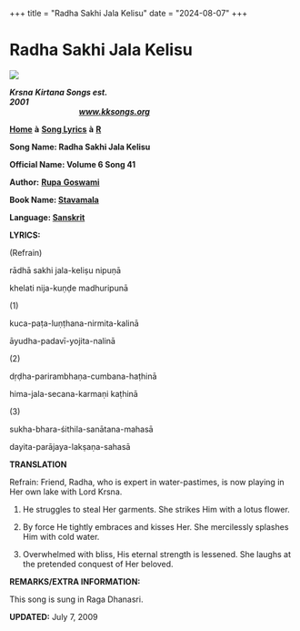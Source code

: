 +++
title = "Radha Sakhi Jala Kelisu"
date = "2024-08-07"
+++

# Radha Sakhi Jala Kelisu
**[![](http://kksongs.org/image_files/image002.jpg)](http://kksongs.org/)**

**_Krsna_** **_Kirtana Songs est. 2001_**                                                                                                                                                      **_www.kksongs.org_**

**[Home](http://kksongs.org/)** **à** **[Song Lyrics](http://kksongs.org/lyrics.html)** **à** **[R](http://kksongs.org/songs/song_r.html)**

**Song Name: Radha Sakhi Jala Kelisu**

**Official Name: Volume 6 Song 41**

**Author:** [**Rupa** **Goswami**](http://kksongs.org/authors/list/rupa.html)

**Book Name: [Stavamala](http://kksongs.org/authors/stavamala.html)**

**Language: [Sanskrit](http://kksongs.org/language/list/sanskrit.html)**

**LYRICS:**

(Refrain)

rādhā sakhi jala-keliṣu nipuṇā

khelati nija-kuṇḍe madhuripunā

(1)

kuca-paṭa-luṇṭhana-nirmita-kalinā

āyudha-padavī-yojita-nalinā

(2)

dṛḍha-parirambhaṇa-cumbana-haṭhinā

hima-jala-secana-karmaṇi kaṭhinā

(3)

sukha-bhara-śithila-sanātana-mahasā

dayita-parājaya-lakṣaṇa-sahasā

**TRANSLATION**

Refrain: Friend, Radha, who is expert in water-pastimes, is now playing in Her own lake with Lord Krsna. 

1) He struggles to steal Her garments. She strikes Him with a lotus flower.

2) By force He tightly embraces and kisses Her. She mercilessly splashes Him with cold water.

3) Overwhelmed with bliss, His eternal strength is lessened. She laughs at the pretended conquest of Her beloved.

**REMARKS/EXTRA INFORMATION:**

This song is sung in Raga Dhanasri.

**UPDATED:** July 7, 2009